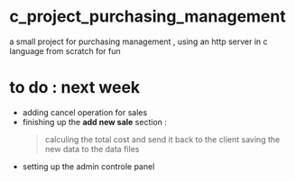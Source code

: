 # c_project_purchasing_management
a small project  for  purchasing  management ,  using an http  server  in c language from  scratch  for fun



# to do : next  week
 - adding cancel operation for  sales  
 - finishing up  the **add new sale** section : 
    > calculing the  total  cost  and  send it  back to the client 
    > saving  the new data to the data files 
 - setting up  the admin controle panel 
 